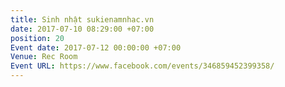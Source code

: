 ```yaml
---
title: Sinh nhật sukienamnhac.vn
date: 2017-07-10 08:29:00 +07:00
position: 20
Event date: 2017-07-12 00:00:00 +07:00
Venue: Rec Room
Event URL: https://www.facebook.com/events/346859452399358/
---
```


